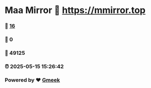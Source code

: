 # Maa Mirror :link: https://mmirror.top 
### :page_facing_up: [16](https://mmirror.top/tag.html) 
### :speech_balloon: 0 
### :hibiscus: 49125 
### :alarm_clock: 2025-05-15 15:26:42 
### Powered by :heart: [Gmeek](https://github.com/Meekdai/Gmeek)

